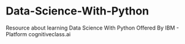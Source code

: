 # Data-Science-With-Python
Resource about learning Data Science With Python Offered By IBM - Platform cognitiveclass.ai
